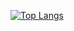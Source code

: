 
<p align="center">
  
[![Top Langs](https://github-readme-stats.vercel.app/api/top-langs/?username=10xJsChad&theme=radical&layout=compact)](https://github.com/anuraghazra/github-readme-stats)

</p>
<!--
**10xJSChad/10xJSChad** is a ✨ _special_ ✨ repository because its `README.md` (this file) appears on your GitHub profile.

Here are some ideas to get you started:

- 🔭 I’m currently working on ...
- 🌱 I’m currently learning ...
- 👯 I’m looking to collaborate on ...
- 🤔 I’m looking for help with ...
- 💬 Ask me about ...
- 📫 How to reach me: ...
- 😄 Pronouns: ...
- ⚡ Fun fact: ...
-->
